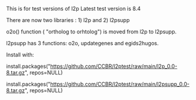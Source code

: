 This is for test versions of l2p 
Latest test version is 8.4

There are now two libraries : 1) l2p and 2) l2psupp

o2o() function ( "ortholog to orhtolog") is moved from l2p to l2psupp.

l2psupp has 3 functions: o2o, updategenes and egids2hugos.

Install with:<br>

install.packages("https://github.com/CCBR/l2ptest/raw/main/l2p_0.0-8.tar.gz", repos=NULL) 

install.packages("https://github.com/CCBR/l2ptest/raw/main/l2psupp_0.0-8.tar.gz", repos=NULL) 
